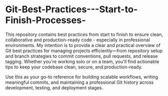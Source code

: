 # Git-Best-Practices---Start-to-Finish-Processes-
This repository contains best practices from start to finish to ensure clean, collaborative and production-ready code - especially in professional environments. My intention is to provide a clear and practical overview of Git best practices for managing projects efficiently—from repository setup and branch strategies to commit conventions, pull requests, and release tagging. Whether you're working solo or on a team, you'll find actionable tips to keep your codebase clean, secure, and production-ready.

Use this as your go-to reference for building scalable workflows, writing meaningful commits, and maintaining a professional Git history across development, testing, and deployment stages.
